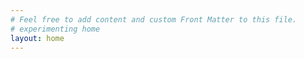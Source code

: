 ```yaml
---
# Feel free to add content and custom Front Matter to this file.
# experimenting home
layout: home
---
```

